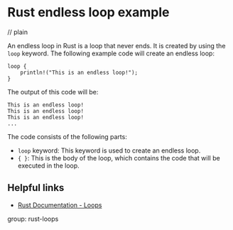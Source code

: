 # Rust endless loop example
// plain

An endless loop in Rust is a loop that never ends. It is created by using the `loop` keyword. The following example code will create an endless loop:

```
loop {
    println!("This is an endless loop!");
}
```

The output of this code will be:
```
This is an endless loop!
This is an endless loop!
This is an endless loop!
...
```

The code consists of the following parts:
- `loop` keyword: This keyword is used to create an endless loop.
- `{ }`: This is the body of the loop, which contains the code that will be executed in the loop.

## Helpful links
- [Rust Documentation - Loops](https://doc.rust-lang.org/book/ch03-05-control-flow.html#loops)

group: rust-loops